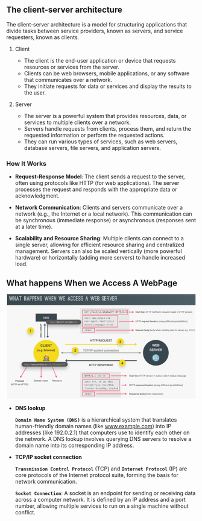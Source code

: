 ## The client-server architecture

The client-server architecture is a model for structuring applications that divide tasks between service providers, known as servers, and service requesters, known as clients.

1. Client

   - The client is the end-user application or device that requests resources or services from the server.
   - Clients can be web browsers, mobile applications, or any software that communicates over a network.
   - They initiate requests for data or services and display the results to the user.

2. Server

   - The server is a powerful system that provides resources, data, or services to multiple clients over a network.
   - Servers handle requests from clients, process them, and return the requested information or perform the requested actions.
   - They can run various types of services, such as web servers, database servers, file servers, and application servers.

### How It Works

- **Request-Response Model**: The client sends a request to the server, often using protocols like HTTP (for web applications). The server processes the request and responds with the appropriate data or acknowledgment.

- **Network Communication**: Clients and servers communicate over a network (e.g., the Internet or a local network). This communication can be synchronous (immediate response) or asynchronous (responses sent at a later time).

- **Scalability and Resource Sharing**: Multiple clients can connect to a single server, allowing for efficient resource sharing and centralized management. Servers can also be scaled vertically (more powerful hardware) or horizontally (adding more servers) to handle increased load.

## What happens When we Access A WebPage

<p align="center">
  <img src="../images/overviewAboutHowWebWork.png" alt="alt-text" width="500"/>
</p>

- **DNS lookup**

  **`Domain Name System (DNS)`** is a hierarchical system that translates human-friendly domain names (like www.example.com) into IP addresses (like 192.0.2.1) that computers use to identify each other on the network. A DNS lookup involves querying DNS servers to resolve a domain name into its corresponding IP address.

- **TCP/IP socket connection**

  **`Transmission Control Protocol`** (TCP) and **`Internet Protocol`** (IP) are core protocols of the Internet protocol suite, forming the basis for network communication.

  **`Socket Connection`**: A socket is an endpoint for sending or receiving data across a computer network. It is defined by an IP address and a port number, allowing multiple services to run on a single machine without conflict.
